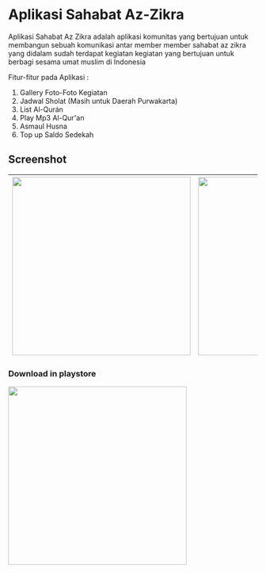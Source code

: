 # Aplikasi Sahabat Az-Zikra
Aplikasi Sahabat Az Zikra adalah aplikasi komunitas yang bertujuan untuk membangun sebuah komunikasi antar member member sahabat az zikra yang didalam sudah terdapat kegiatan kegiatan yang bertujuan untuk berbagi sesama umat muslim di Indonesia

Fitur-fitur pada Aplikasi :
1. Gallery Foto-Foto Kegiatan
2. Jadwal Sholat (Masih untuk Daerah Purwakarta)
3. List Al-Qurán
4. Play Mp3 Al-Qur'an
5. Asmaul Husna
6. Top up Saldo Sedekah

## Screenshot
<img src="https://user-images.githubusercontent.com/24602873/67459426-c858c700-f662-11e9-870f-617e5363c00b.png" width="360"> | <img src="https://user-images.githubusercontent.com/24602873/67461666-0dcbc300-f668-11e9-8584-a410a9113b0f.png" width="360"> | <img src="https://user-images.githubusercontent.com/24602873/67461040-9d707200-f666-11e9-824a-b48fbba22f01.png" width="360">
------------ | ------------- | -------------

### Download in playstore

<a href="https://play.google.com/store/apps/details?id=com.ronirusmayadi.sahabatqu"><img src="https://user-images.githubusercontent.com/24602873/67461579-dd842480-f667-11e9-9a31-1e3502ce0e60.png" width="360"></a>
